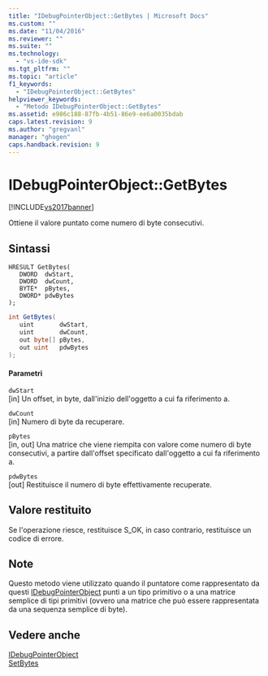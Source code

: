 ```yaml
---
title: "IDebugPointerObject::GetBytes | Microsoft Docs"
ms.custom: ""
ms.date: "11/04/2016"
ms.reviewer: ""
ms.suite: ""
ms.technology: 
  - "vs-ide-sdk"
ms.tgt_pltfrm: ""
ms.topic: "article"
f1_keywords: 
  - "IDebugPointerObject::GetBytes"
helpviewer_keywords: 
  - "Metodo IDebugPointerObject::GetBytes"
ms.assetid: e986c188-87fb-4b51-86e9-ee6a0035bdab
caps.latest.revision: 9
ms.author: "gregvanl"
manager: "ghogen"
caps.handback.revision: 9
---
```

# IDebugPointerObject::GetBytes
[!INCLUDE[vs2017banner](../../../code-quality/includes/vs2017banner.md)]

Ottiene il valore puntato come numero di byte consecutivi.  
  
## Sintassi  
  
```cpp#  
HRESULT GetBytes(   
   DWORD  dwStart,  
   DWORD  dwCount,  
   BYTE*  pBytes,  
   DWORD* pdwBytes  
);  
```  
  
```c#  
int GetBytes(  
   uint       dwStart,   
   uint       dwCount,   
   out byte[] pBytes,   
   out uint   pdwBytes  
);  
```  
  
#### Parametri  
 `dwStart`  
 \[in\]  Un offset, in byte, dall'inizio dell'oggetto a cui fa riferimento a.  
  
 `dwCount`  
 \[in\]  Numero di byte da recuperare.  
  
 `pBytes`  
 \[in, out\]  Una matrice che viene riempita con valore come numero di byte consecutivi, a partire dall'offset specificato dall'oggetto a cui fa riferimento a.  
  
 `pdwBytes`  
 \[out\]  Restituisce il numero di byte effettivamente recuperate.  
  
## Valore restituito  
 Se l'operazione riesce, restituisce S\_OK, in caso contrario, restituisce un codice di errore.  
  
## Note  
 Questo metodo viene utilizzato quando il puntatore come rappresentato da questi [IDebugPointerObject](../../../extensibility/debugger/reference/idebugpointerobject.md) punti a un tipo primitivo o a una matrice semplice di tipi primitivi \(ovvero una matrice che può essere rappresentata da una sequenza semplice di byte\).  
  
## Vedere anche  
 [IDebugPointerObject](../../../extensibility/debugger/reference/idebugpointerobject.md)   
 [SetBytes](../../../extensibility/debugger/reference/idebugpointerobject-setbytes.md)